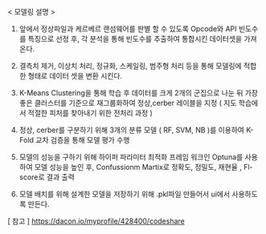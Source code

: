 < 모델링 설명 >

1. 앞에서 정상파일과 케르베르 랜섬웨어를 판별 할 수 있도록 Opcode와 API 빈도수를 특징으로 선정 후, 각 분석을 통해 빈도수를 추출하여 통합시킨 데이터셋을 가져온다. 

2. 결측치 제거, 이상치 처리, 정규화, 스케일링, 범주형 처리 등을 통해 모델링에 적합한 형태로 데이터 셋을 변환 시킨다.

3. K-Means Clustering을 통해 학습 후 데이터를 크게 2개의 군집으로 나눈 뒤 가장 좋은 클러스터를 기준으로 재그룹화하여 정상,cerber 레이블을 지정 
( 지도 학습에서 적절한 피처를 찾아내기 위한 전처리 과정 )

4. 정상, cerber를 구분하기 위해 3개의 분류 모델 ( RF, SVM, NB )를 이용하여 K-Fold 교차 검증을 통해 모델 평가 수행

5. 모델의 성능을 구하기 위해 하이퍼 파라미터 최적화 프레임 워크인 Optuna를 사용하여 모델 성능을 높인 후, Confussionm Martix로 정확도, 정밀도, 재현율 , Fl-score로 결과 출력

6. 모델 배치를 위해 설계한 모델을 저장하기 위해 .pkl파일 만들어서 ui에서 사용하도록 만든다.




[ 참고 ]
https://dacon.io/myprofile/428400/codeshare

